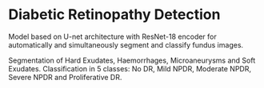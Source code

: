 # Diabetic Retinopathy Detection

Model based on U-net architecture with ResNet-18 encoder for automatically and simultaneously segment and classify fundus images.

Segmentation of Hard Exudates, Haemorrhages, Microaneurysms and Soft Exudates.
Classification in 5 classes: No DR, Mild NPDR, Moderate NPDR, Severe NPDR and Proliferative DR.
